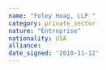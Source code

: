 ```yaml
---
name: "Foley Hoag, LLP "
category: private_sector
nature: "Entreprise"
nationality: USA
alliance: 
date_signed: '2018-11-12'
---
```

    